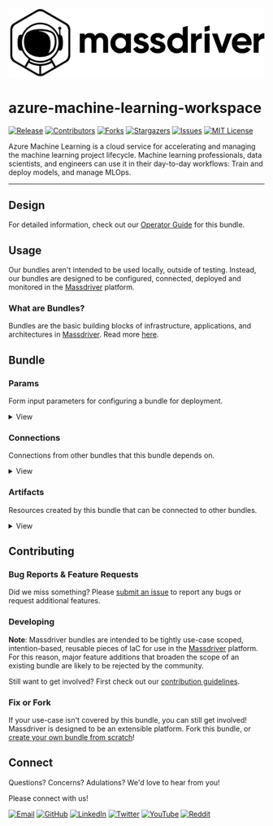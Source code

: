 [![Massdriver][logo]][website]

# azure-machine-learning-workspace

[![Release][release_shield]][release_url]
[![Contributors][contributors_shield]][contributors_url]
[![Forks][forks_shield]][forks_url]
[![Stargazers][stars_shield]][stars_url]
[![Issues][issues_shield]][issues_url]
[![MIT License][license_shield]][license_url]


Azure Machine Learning is a cloud service for accelerating and managing the machine learning project lifecycle. Machine learning professionals, data scientists, and engineers can use it in their day-to-day workflows: Train and deploy models, and manage MLOps.


---

## Design

For detailed information, check out our [Operator Guide](operator.mdx) for this bundle.

## Usage

Our bundles aren't intended to be used locally, outside of testing. Instead, our bundles are designed to be configured, connected, deployed and monitored in the [Massdriver][website] platform.

### What are Bundles?

Bundles are the basic building blocks of infrastructure, applications, and architectures in [Massdriver][website]. Read more [here](https://docs.massdriver.cloud/concepts/bundles).

## Bundle

### Params

Form input parameters for configuring a bundle for deployment.

<details>
<summary>View</summary>

<!-- PARAMS:START -->
## Properties

- **`compute`** *(object)*: The compute resources to create in the workspace.
  - **`cluster`** *(array)*: The compute clusters to create in the workspace. **Changes cannot be made to each cluster after it is created**.
    - **Items** *(object)*
      - **`idle_duration`** *(string)*: The Idle time before scaling down the cluster to the minimum node count. Default: `PT2M`.
        - **One of**
          - 1 minute
          - 2 minutes
          - 5 minutes
          - 10 minutes
          - 15 minutes
          - 30 minutes
          - 45 minutes
          - 1 hour
          - 2 hours
          - 3 hours
          - 6 hours
          - 12 hours
          - 1 day
      - **`max_nodes`** *(integer)*: The maximum number of nodes in the compute cluster. Default: `1`.
      - **`min_nodes`** *(integer)*: The minimum number of nodes in the compute cluster. Default: `0`.
      - **`name`** *(string)*: The name of the compute cluster. Must be unique within the region.
      - **`size`** *(string)*: The size of the compute cluster. Default: `STANDARD_DS11_V2`.
        - **One of**
          - Memory optimized 2 cores, 14 GB RAM, 28 GB storage
          - General purpose 4 cores, 16 GB RAM, 32 GB storage
          - Memory optimized 4 cores, 32 GB RAM, 64 GB storage
          - Compute optimized 4 cores, 8 GB RAM, 32 GB Storage
  - **`instance`** *(array)*: The compute instances to create in the workspace. **Changes cannot be made to each instance after it is created**.
    - **Items** *(object)*
      - **`name`** *(string)*: The name of the compute instance. Must be unique within the region.
      - **`size`** *(string)*: The size of the compute instance. Default: `STANDARD_DS11_V2`.
        - **One of**
          - Memory optimized 2 cores, 14 GB RAM, 28 GB storage
          - General purpose 4 cores, 16 GB RAM, 32 GB storage
          - Memory optimized 4 cores, 32 GB RAM, 64 GB storage
          - Compute optimized 4 cores, 8 GB RAM, 32 GB Storage
      - **`user`** *(string)*: Must be a valid [Object ID](https://learn.microsoft.com/en-us/partner-center/find-ids-and-domain-names#find-the-user-object-id) for the Azure AD user.
- **`workspace`** *(object)*
  - **`high_business_impact`** *(boolean)*: If your workspace contains sensitive data, you can enable high business impact features to help protect your data. This controls the amount of data Microsoft collects for diagnostic purposes and enables additional encryption in Microsoft managed environments. **This cannot be changed after the workspace is created**. Default: `False`.
  - **`location`** *(string)*: The region of the workspace. **This cannot be changed after the workspace is created**.
## Examples

  ```json
  {
      "__name": "Development",
      "compute": {
          "cluster": [
              {
                  "idle_duration": "PT5M",
                  "max_nodes": 1,
                  "min_nodes": 0,
                  "name": "cluster1",
                  "size": "STANDARD_DS11_V2"
              }
          ],
          "instance": [
              {
                  "name": "instance1",
                  "size": "STANDARD_DS11_V2"
              }
          ]
      },
      "workspace": {
          "high_business_impact": false
      }
  }
  ```

  ```json
  {
      "__name": "Production",
      "compute": {
          "cluster": [
              {
                  "idle_duration": "PT1H",
                  "max_nodes": 3,
                  "min_nodes": 0,
                  "name": "cluster1",
                  "size": "STANDARD_F4S_V2"
              }
          ],
          "instance": [
              {
                  "name": "instance1",
                  "size": "STANDARD_F4S_V2"
              }
          ]
      },
      "workspace": {
          "high_business_impact": true
      }
  }
  ```

<!-- PARAMS:END -->

</details>

### Connections

Connections from other bundles that this bundle depends on.

<details>
<summary>View</summary>

<!-- CONNECTIONS:START -->
## Properties

- **`azure_service_principal`** *(object)*: . Cannot contain additional properties.
  - **`data`** *(object)*
    - **`client_id`** *(string)*: A valid UUID field.

      Examples:
      ```json
      "123xyz99-ab34-56cd-e7f8-456abc1q2w3e"
      ```

    - **`client_secret`** *(string)*
    - **`subscription_id`** *(string)*: A valid UUID field.

      Examples:
      ```json
      "123xyz99-ab34-56cd-e7f8-456abc1q2w3e"
      ```

    - **`tenant_id`** *(string)*: A valid UUID field.

      Examples:
      ```json
      "123xyz99-ab34-56cd-e7f8-456abc1q2w3e"
      ```

  - **`specs`** *(object)*
<!-- CONNECTIONS:END -->

</details>

### Artifacts

Resources created by this bundle that can be connected to other bundles.

<details>
<summary>View</summary>

<!-- ARTIFACTS:START -->
## Properties

- **`azure_machine_learning_workspace`** *(object)*: . Cannot contain additional properties.
  - **`data`** *(object)*
    - **`infrastructure`** *(object)*
      - **`ari`** *(string)*: Azure Resource ID.

        Examples:
        ```json
        "/subscriptions/12345678-1234-1234-abcd-1234567890ab/resourceGroups/resource-group-name/providers/Microsoft.Network/virtualNetworks/network-name"
        ```

      - **`discovery_url`** *(string)*: An HTTPS endpoint URL.

        Examples:
        ```json
        "https://example.com/some/path"
        ```

        ```json
        "https://massdriver.cloud"
        ```

    - **`security`** *(object)*: Azure Security Configuration. Cannot contain additional properties.
      - **`iam`** *(object)*: IAM Roles And Scopes. Cannot contain additional properties.
        - **`^[a-z]+[a-z_]*[a-z]$`** *(object)*
          - **`role`**: Azure Role.

            Examples:
            ```json
            "Storage Blob Data Reader"
            ```

          - **`scope`** *(string)*: Azure IAM Scope.
  - **`specs`** *(object)*
    - **`azure`** *(object)*: .
      - **`region`** *(string)*: Select the Azure region you'd like to provision your resources in.
<!-- ARTIFACTS:END -->

</details>

## Contributing

<!-- CONTRIBUTING:START -->

### Bug Reports & Feature Requests

Did we miss something? Please [submit an issue](https://github.com/massdriver-cloud/azure-machine-learning-workspace/issues) to report any bugs or request additional features.

### Developing

**Note**: Massdriver bundles are intended to be tightly use-case scoped, intention-based, reusable pieces of IaC for use in the [Massdriver][website] platform. For this reason, major feature additions that broaden the scope of an existing bundle are likely to be rejected by the community.

Still want to get involved? First check out our [contribution guidelines](https://docs.massdriver.cloud/bundles/contributing).

### Fix or Fork

If your use-case isn't covered by this bundle, you can still get involved! Massdriver is designed to be an extensible platform. Fork this bundle, or [create your own bundle from scratch](https://docs.massdriver.cloud/bundles/development)!

<!-- CONTRIBUTING:END -->

## Connect

<!-- CONNECT:START -->

Questions? Concerns? Adulations? We'd love to hear from you!

Please connect with us!

[![Email][email_shield]][email_url]
[![GitHub][github_shield]][github_url]
[![LinkedIn][linkedin_shield]][linkedin_url]
[![Twitter][twitter_shield]][twitter_url]
[![YouTube][youtube_shield]][youtube_url]
[![Reddit][reddit_shield]][reddit_url]

<!-- markdownlint-disable -->

[logo]: https://raw.githubusercontent.com/massdriver-cloud/docs/main/static/img/logo-with-logotype-horizontal-400x110.svg
[docs]: https://docs.massdriver.cloud/?utm_source=github&utm_medium=readme&utm_campaign=azure-machine-learning-workspace&utm_content=docs
[website]: https://www.massdriver.cloud/?utm_source=github&utm_medium=readme&utm_campaign=azure-machine-learning-workspace&utm_content=website
[github]: https://github.com/massdriver-cloud?utm_source=github&utm_medium=readme&utm_campaign=azure-machine-learning-workspace&utm_content=github
[slack]: https://massdriverworkspace.slack.com/?utm_source=github&utm_medium=readme&utm_campaign=azure-machine-learning-workspace&utm_content=slack
[linkedin]: https://www.linkedin.com/company/massdriver/?utm_source=github&utm_medium=readme&utm_campaign=azure-machine-learning-workspace&utm_content=linkedin



[contributors_shield]: https://img.shields.io/github/contributors/massdriver-cloud/azure-machine-learning-workspace.svg?style=for-the-badge
[contributors_url]: https://github.com/massdriver-cloud/azure-machine-learning-workspace/graphs/contributors
[forks_shield]: https://img.shields.io/github/forks/massdriver-cloud/azure-machine-learning-workspace.svg?style=for-the-badge
[forks_url]: https://github.com/massdriver-cloud/azure-machine-learning-workspace/network/members
[stars_shield]: https://img.shields.io/github/stars/massdriver-cloud/azure-machine-learning-workspace.svg?style=for-the-badge
[stars_url]: https://github.com/massdriver-cloud/azure-machine-learning-workspace/stargazers
[issues_shield]: https://img.shields.io/github/issues/massdriver-cloud/azure-machine-learning-workspace.svg?style=for-the-badge
[issues_url]: https://github.com/massdriver-cloud/azure-machine-learning-workspace/issues
[release_url]: https://github.com/massdriver-cloud/azure-machine-learning-workspace/releases/latest
[release_shield]: https://img.shields.io/github/release/massdriver-cloud/azure-machine-learning-workspace.svg?style=for-the-badge
[license_shield]: https://img.shields.io/github/license/massdriver-cloud/azure-machine-learning-workspace.svg?style=for-the-badge
[license_url]: https://github.com/massdriver-cloud/azure-machine-learning-workspace/blob/main/LICENSE


[email_url]: mailto:support@massdriver.cloud
[email_shield]: https://img.shields.io/badge/email-Massdriver-black.svg?style=for-the-badge&logo=mail.ru&color=000000
[github_url]: mailto:support@massdriver.cloud
[github_shield]: https://img.shields.io/badge/follow-Github-black.svg?style=for-the-badge&logo=github&color=181717
[linkedin_url]: https://linkedin.com/in/massdriver-cloud
[linkedin_shield]: https://img.shields.io/badge/follow-LinkedIn-black.svg?style=for-the-badge&logo=linkedin&color=0A66C2
[twitter_url]: https://twitter.com/massdriver?utm_source=github&utm_medium=readme&utm_campaign=azure-machine-learning-workspace&utm_content=twitter
[twitter_shield]: https://img.shields.io/badge/follow-Twitter-black.svg?style=for-the-badge&logo=twitter&color=1DA1F2
[discourse_url]: https://community.massdriver.cloud?utm_source=github&utm_medium=readme&utm_campaign=azure-machine-learning-workspace&utm_content=discourse
[discourse_shield]: https://img.shields.io/badge/join-Discourse-black.svg?style=for-the-badge&logo=discourse&color=000000
[youtube_url]: https://www.youtube.com/channel/UCfj8P7MJcdlem2DJpvymtaQ
[youtube_shield]: https://img.shields.io/badge/subscribe-Youtube-black.svg?style=for-the-badge&logo=youtube&color=FF0000
[reddit_url]: https://www.reddit.com/r/massdriver
[reddit_shield]: https://img.shields.io/badge/subscribe-Reddit-black.svg?style=for-the-badge&logo=reddit&color=FF4500

<!-- markdownlint-restore -->

<!-- CONNECT:END -->
